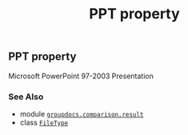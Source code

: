 ﻿---
title: PPT property
second_title: GroupDocs.Comparison for Python via .NET API References
description: 
type: docs
url: /python-net/groupdocs.comparison.result/filetype/ppt/
is_root: false
weight: 1150
---

## PPT property


Microsoft PowerPoint 97-2003 Presentation

### See Also
* module [`groupdocs.comparison.result`](../../)
* class [`FileType`](/comparison/python-net/groupdocs.comparison.result/filetype)

